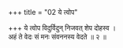+++
title = "02 ये त्वोप"

+++
ये त्वोप विदुर्विदुन् निजवत् शेप दोहस्व ।  
अहं ते वेदः सं मनः संवननस्य वेदते ॥ २ ॥